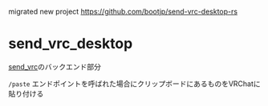 migrated new project  https://github.com/bootjp/send-vrc-desktop-rs

# send_vrc_desktop


[send_vrc](https://github.com/bootjp/send_vrc)のバックエンド部分

`/paste` エンドポイントを呼ばれた場合にクリップボードにあるものをVRChatに貼り付ける
